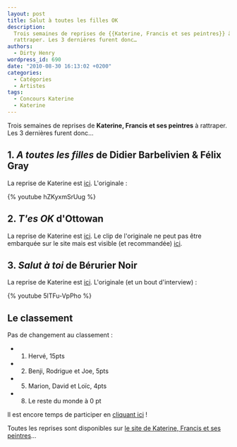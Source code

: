 ```yaml
---
layout: post
title: Salut à toutes les filles OK
description:
  Trois semaines de reprises de {{Katerine, Francis et ses peintres}} à
  rattraper. Les 3 dernières furent donc…
authors:
  - Dirty Henry
wordpress_id: 690
date: "2010-08-30 16:13:02 +0200"
categories:
  - Catégories
  - Artistes
tags:
  - Concours Katerine
  - Katerine
---
```


Trois semaines de reprises de **Katerine, Francis et ses peintres** à rattraper.
Les 3 dernières furent donc…

## 1. *A toutes les filles* de Didier Barbelivien & Félix Gray

La reprise de Katerine est
[ici](http://www.katerinefrancisetsespeintres.com/filles.html). L'originale :

{% youtube hZKyxmSrUug %}

## 2. *T'es OK* d'Ottowan

La reprise de Katerine est
[ici](http://www.katerinefrancisetsespeintres.com/ok.html). Le clip de
l'originale ne peut pas être embarquée sur le site mais est visible (et
recommandée) [ici](http://www.youtube.com/watch?v=F-04OM2oUt4).

## 3. *Salut à toi* de Bérurier Noir

La reprise de Katerine est
[ici](http://www.katerinefrancisetsespeintres.com/salut.html). L'originale (et
un bout d'interview) :

{% youtube 5lTFu-VpPho %}

## Le classement

Pas de changement au classement :

- 1. Hervé, 15pts
- 2. Benji, Rodrigue et Joe, 5pts
- 5. Marion, David et Loïc, 4pts
- 8. Le reste du monde à 0 pt

Il est encore temps de participer en [cliquant ici](569) !

Toutes les reprises sont disponibles sur
[le site de Katerine, Francis et ses peintres](http://www.katerinefrancisetsespeintres.com/)…

